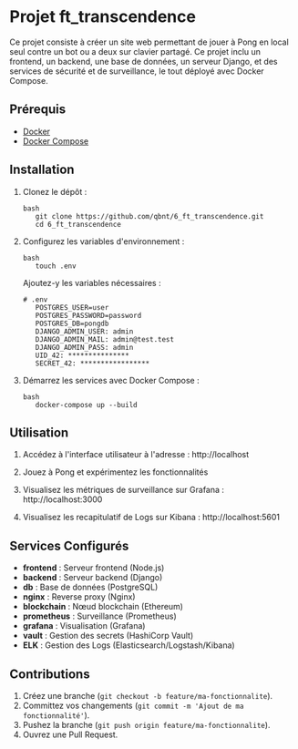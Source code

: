 
# Projet ft_transcendence

Ce projet consiste à créer un site web permettant de jouer à Pong en local seul contre un bot ou a deux sur clavier partagé. Ce projet inclu un frontend, un backend, une base de données, un serveur Django, et des services de sécurité et de surveillance, le tout déployé avec Docker Compose.

## Prérequis

- [Docker](https://www.docker.com/get-started)
- [Docker Compose](https://docs.docker.com/compose/install/)

## Installation

1. Clonez le dépôt :  
   ```
   bash  
      git clone https://github.com/qbnt/6_ft_transcendence.git  
      cd 6_ft_transcendence
   ```

3. Configurez les variables d'environnement :
   ```
   bash  
      touch .env
   ```
    
    Ajoutez-y les variables nécessaires :
   ```
   # .env  
      POSTGRES_USER=user  
      POSTGRES_PASSWORD=password  
      POSTGRES_DB=pongdb  
      DJANGO_ADMIN_USER: admin  
      DJANGO_ADMIN_MAIL: admin@test.test  
      DJANGO_ADMIN_PASS: admin
      UID_42: ***************
      SECRET_42: *****************
   ```

5. Démarrez les services avec Docker Compose :
   ```
   bash
      docker-compose up --build
   ```

## Utilisation

1. Accédez à l'interface utilisateur à l'adresse :
    http://localhost

2. Jouez à Pong et expérimentez les fonctionnalités

3. Visualisez les métriques de surveillance sur Grafana :
    http://localhost:3000

4. Visualisez les recapitulatif de Logs sur Kibana :
    http://localhost:5601

## Services Configurés

- **frontend**      : Serveur frontend (Node.js)
- **backend**       : Serveur backend (Django)
- **db**            : Base de données (PostgreSQL)
- **nginx**         : Reverse proxy (Nginx)
- **blockchain**    : Nœud blockchain (Ethereum)
- **prometheus**    : Surveillance (Prometheus)
- **grafana**       : Visualisation (Grafana)
- **vault**         : Gestion des secrets (HashiCorp Vault)
- **ELK**           : Gestion des Logs (Elasticsearch/Logstash/Kibana)

## Contributions

1. Créez une branche (`git checkout -b feature/ma-fonctionnalite`).
2. Committez vos changements (`git commit -m 'Ajout de ma fonctionnalité'`).
3. Pushez la branche (`git push origin feature/ma-fonctionnalite`).
4. Ouvrez une Pull Request.

